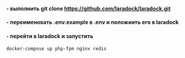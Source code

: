 #### - выполнить git clone  https://github.com/laradock/laradock.git 

#### - переименовать .env.example в .env и положиить его в laradock

#### - перейти в laradock и запустить
````
docker-compose up php-fpm nginx redis
````

